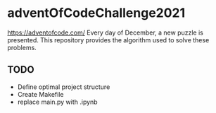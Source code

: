 # adventOfCodeChallenge2021

https://adventofcode.com/
Every day of December, a new puzzle is presented. This repository provides the algorithm used to solve these problems.

## TODO
- Define optimal project structure
- Create Makefile
- replace main.py with .ipynb